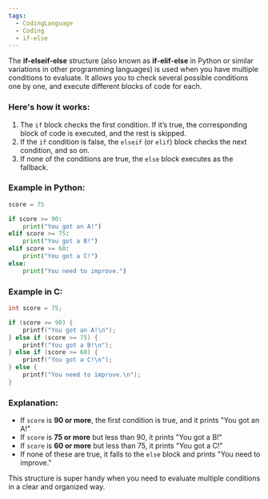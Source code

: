 ```yaml
---
tags:
  - CodingLanguage
  - Coding
  - if-else
---
```

The **if-elseif-else** structure (also known as **if-elif-else** in Python or similar variations in other programming languages) is used when you have multiple conditions to evaluate. It allows you to check several possible conditions one by one, and execute different blocks of code for each.

### Here's how it works:
1. The `if` block checks the first condition. If it’s true, the corresponding block of code is executed, and the rest is skipped.
2. If the `if` condition is false, the `elseif` (or `elif`) block checks the next condition, and so on.
3. If none of the conditions are true, the `else` block executes as the fallback.

### Example in Python:
```python
score = 75

if score >= 90:
    print("You got an A!")
elif score >= 75:
    print("You got a B!")
elif score >= 60:
    print("You got a C!")
else:
    print("You need to improve.")
```

### Example in C:
```c
int score = 75;

if (score >= 90) {
    printf("You got an A!\n");
} else if (score >= 75) {
    printf("You got a B!\n");
} else if (score >= 60) {
    printf("You got a C!\n");
} else {
    printf("You need to improve.\n");
}
```

### Explanation:
- If `score` is **90 or more**, the first condition is true, and it prints "You got an A!"
- If `score` is **75 or more** but less than 90, it prints "You got a B!"
- If `score` is **60 or more** but less than 75, it prints "You got a C!"
- If none of these are true, it falls to the `else` block and prints "You need to improve."

This structure is super handy when you need to evaluate multiple conditions in a clear and organized way.
